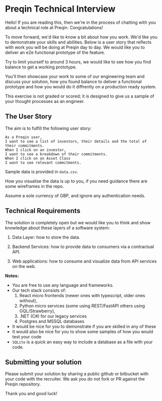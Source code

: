 # Preqin Technical Interview

Hello! If you are reading this, then we're in the process of chatting with you about a technical role at Preqin. Congratulations!

To move forward, we'd like to know a bit about how you work. We'd like you to demonstrate your skills and abilities. Below is a user story that reflects with work you will be doing at Preqin day to day. We would like you to deliver an e2e functional prototype of the feature.

Try to limit yourself to around 3 hours, we would like to see how you find balance to get a working prototype.

You'll then showcase your work to some of our engineering team and discuss your solution, how you found balance to deliver a functional prototype and how you would do it diffrently on a production ready system.

This exercise is not graded or scored; it is designed to give us a sample of your thought processes as an engineer.

## The User Story

The aim is to fulfill the following user story:

```
As a Preqin user,
I want to see a list of investors, their details and the total of their commitments.
When I click on an investor,
I want to see a breakdown of their commitments.
When I click on an Asset Class
I want to see relevant commitments.
```

Sample data is provided in `data.csv`.

How you visualise the data is up to you, if you need guidance there are some wireframes in the repo.

Assume a sole currency of GBP, and ignore any authentication needs.

## Technical Requirements

The solution is completely open but we would like you to think and show knowledge about these layers of a software system:

1. Data Layer: how to store the data.

2. Backend Services: how to provide data to consumers via a contractual API.

3. Web applications: how to consume and visualize data from API services on the web.

**Notes:**

- You are free to use any language and frameworks. 
- Our tech stack consists of:
  1. React micro frontends (newer ones with typescript, older ones without),
  2. Python micro services (some using REST/FastAPI others using GQL/Strawberry), 
  3. .NET (C#) for our legacy services
  4. Postgres and MSSQL databases
- It would be nice for you to demonstrate if you are skilled in any of these
- It would also be nice for you to show some samples of how you would test your code
- `SQLite` is a quick an easy way to include a database as a file with your code.

## Submitting your solution

Please submit your solution by sharing a public github or bitbucket with your code with the recruiter.
We ask you do not fork or PR against the Preqin repository.

Thank you and good luck!
